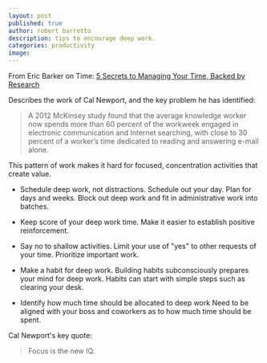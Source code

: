 ```yaml
---
layout: post
published: true
author: robert barretto
description: tips to encourage deep work.
categories: productivity
image:
---
```

From Eric Barker on Time: [5 Secrets to Managing Your Time, Backed by Research](http://time.com/4129189/time-management-skills/)

Describes the work of Cal Newport, and the key problem he has identified:
> A 2012 McKinsey study found that the average knowledge worker now spends more than 60 percent of the workweek engaged in electronic communication and Internet searching, with close to 30 percent of a worker’s time dedicated to reading and answering e-mail alone.

This pattern of work makes it hard for focused, concentration activities that create value.

* Schedule deep work, not distractions.  Schedule out your day.  Plan for days and weeks.  Block out deep work and fit in administrative work into batches.

* Keep score of your deep work time.  Make it easier to establish positive reinforcement.

* Say no to shallow activities.  Limit your use of "yes" to other requests of your time. Prioritize important work.

* Make a habit for deep work.  Building habits subconsciously prepares your mind for deep work.  Habits can start with simple steps such as clearing your desk.

* Identify how much time should be allocated to deep work
Need to be aligned with your boss and coworkers as to how much time should be spent.

Cal Newport's key quote:
> Focus is the new IQ.
